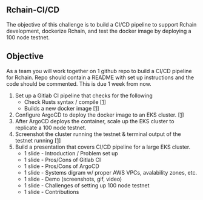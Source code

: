 ## Rchain-CI/CD

The objective of this challenge is to build a CI/CD pipeline to support Rchain development, dockerize Rchain, and test the docker image by deploying a 100 node testnet. 

## Objective
As a team you will work together on 1 github repo to build a CI/CD pipeline for Rchain. Repo should contain a README with set up instructions and the code should be commented.  This is due 1 week from now.

1. Set up a Gitlab CI pipeline that checks for the following
   * Check Rusts syntax / compile [[1]](https://medium.com/astraol/optimizing-ci-cd-pipeline-for-rust-projects-gitlab-docker-98df64ae3bc4)
   * Builds a new docker image [[1]](https://docs.gitlab.com/ee/ci/docker/using_docker_build.html)
2. Configure ArgoCD to deploy the docker image to an EKS cluster. [[1]](https://levelup.gitconnected.com/gitops-in-kubernetes-with-gitlab-ci-and-argocd-9e20b5d3b55b)
3. After ArgoCD deploys the container, scale up the EKS cluster to replicate a 100 node testnet. 
4. Screenshot the cluster running the testnet & terminal output of the testnet running [[1]](https://www.jeffgeerling.com/blog/2020/10000-kubernetes-pods-10000-subscribers)
5. Build a presentation that covers CI/CD pipeline for a large EKS cluster.
   * 1 slide - Introduction / Problem set up
   * 1 slide - Pros/Cons of Gitlab CI 
   * 1 slide - Pros/Cons of ArgoCD 
   * 1 slide - Systems digram w/ proper AWS VPCs, avalability zones, etc.
   * 1 slide - Demo (screenshots, gif, video)
   * 1 slide - Challenges of setting up 100 node testnet
   * 1 slide - Contributions
